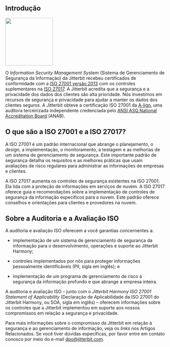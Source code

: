 [//]: # (Certificação ISO 27001 e ISO 27017)
[//]: # (This is a translation of Version 3, published on June 29, 2021.)

## Introdução

<span class="confluence-embedded-file-wrapper image-right-wrapper confluence-embedded-manual-size"><img
src="https://success.jitterbit.com/download/thumbnails/101229484/ISO%2027001%20Logo%20FINAL-Transparent.png?version=1&amp;modificationDate=1578604135776&amp;api=v2"
class="confluence-embedded-image confluence-thumbnail image-right"
data-image-src="https://success.jitterbit.com/download/attachments/101229484/ISO%2027001%20Logo%20FINAL-Transparent.png?version=1&amp;modificationDate=1578604135776&amp;api=v2"
data-unresolved-comment-count="0" data-linked-resource-id="101229451"
data-linked-resource-version="1" data-linked-resource-type="attachment"
data-linked-resource-default-alias="ISO 27001 Logo FINAL-Transparent.png"
data-base-url="https://success.jitterbit.com"
data-linked-resource-content-type="image/png"
data-linked-resource-container-id="101229484"
data-linked-resource-container-version="3" height="150" /></span>

O *Information Security Management System* (Sistema de Gerenciamento de
Segurança da Informação) da Jitterbit recebeu certificados de
conformidade com a <a href="https://www.iso.org/standard/54534.html?browse=tc"
class="external-link" rel="nofollow">ISO 27001 versão 2013</a> com os controles
suplementares na <a href="https://www.iso.org/standard/43757.html?browse=tc"
class="external-link" rel="nofollow">ISO 27017</a>. A Jitterbit acredita que a segurança
e a privacidade dos dados dos clientes são alta prioridade. Nós
investimos em recursos de segurança e privacidade para ajudar a manter
os dados dos clientes seguros. A Jitterbit obteve a certificação ISO
27001 da <a href="https://a-lign.com/" class="external-link"
rel="nofollow">A-lign</a>, uma auditora terceirizada independente
credenciada pelo <a href="https://anab.ansi.org/" class="external-link"
rel="nofollow">ANSI ASQ National Accreditation Board</a> (ANAB).


## O que são a ISO 27001 e a ISO 27017?

A ISO 27001 é um padrão internacional que abrange o planejamento, o
*design*, a implementação, o monitoramento, a testagem e as melhorias de
um sistema de gerenciamento de segurança. Este importante padrão de
segurança detalha os requisitos e as melhores práticas que usam
avaliações de risco regulares para administrar as informações de
empresas e clientes.

A ISO 27017 aumenta os controles de segurança existentes na ISO 27001.
Ela lida com a proteção de informações em serviços de nuvem. A ISO 27017
oferece guia e recomendações sobre a implementação de controles de
segurança da informação específicos para a nuvem. Este padrão oferece
conselhos e orientações para clientes e provedores na nuvem.


## Sobre a Auditoria e a Avaliação ISO

A auditoria e avaliação ISO oferecem a você garantias concernentes a:

-   implementação de um sistema de gerenciamento de segurança da
    informação para o desenvolvimento, operações e suporte ao
    Jitterbit Harmony;

-   controles implementados por nós para proteger informações
    pessoalmente identificáveis (PII, sigla em inglês); e

-   implementação de um programa de gerenciamento de risco à segurança
    da informação profundo e que abrange a empresa inteira.

A auditoria e avaliação ISO – junto com o *Jitterbit Harmony ISO 27001
Statement of Applicability* (Declaração de Aplicabilidade da ISO 27001
do Jitterbit Harmony, ou SOA, sigla em inglês) – oferecem informações
sobre os controles que a Jitterbit implementou em suporte aos nossos
compromissos em relação a segurança e privacidade.

Para mais informações sobre o compromisso da Jitterbit em relação à
segurança e ao gerenciamento de informação, veja os *links* nos Artigos
Relacionados. Se você tiver dúvidas específicas, por favor entre em
contato conosco por meio do e-mail <a href="mailto:dpo@jitterbit.com" class="external-link"
rel="nofollow">dpo@jitterbit.com</a>.
